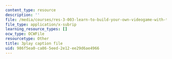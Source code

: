 ```yaml
---
content_type: resource
description: ''
file: /media/courses/res-3-003-learn-to-build-your-own-videogame-with-the-unity-game-engine-and-microsoft-kinect-january-iap-2017/986f5ea0ca865eed2e12ee29d6ae4966_zNesxH6wiAg.srt
file_type: application/x-subrip
learning_resource_types: []
ocw_type: OCWFile
resourcetype: Other
title: 3play caption file
uid: 986f5ea0-ca86-5eed-2e12-ee29d6ae4966
---
```

